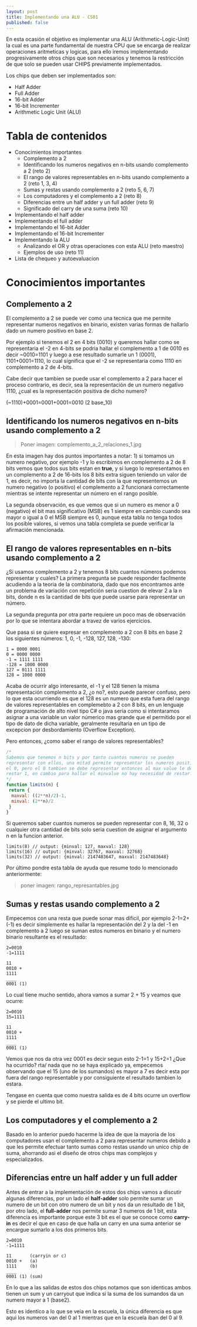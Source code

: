 ```yaml
---
layout: post
title: Implementando una ALU - CS01
published: false
---
```


En esta ocasión el objetivo es implementar una ALU (Arithmetic-Logic-Unit) la cual es una parte fundamental de nuestra CPU que se encarga de realizar operaciones aritmeticas y logicas, para ello iremos implementando progresivamente otros chips que son necesarios y tenemos la restricción de que solo se pueden usar CHIPS previamente implementados.

Los chips que deben ser implementados son:
- Half Adder
- Full Adder
- 16-bit Adder
- 16-bit Incrementer
- Arithmetic Logic Unit (ALU)

# Tabla de contenidos

- Conocimientos importantes
  * Complemento a 2
  * Identificando los numeros negativos en n-bits usando complemento a 2 (reto 2)
  * El rango de valores representables en n-bits usando complemento a 2 (reto 1, 3, 4)
  * Sumas y restas usando complemento a 2 (reto 5, 6, 7)
  * Los computadores y el complemento a 2 (reto 8)
  * Diferencias entre un half adder y un full adder (reto 9)
  * Significado del carry de una suma (reto 10)    
- Implementando el half adder
- Implementando el full adder
- Implementando el 16-bit Adder
- Implementando el 16-bit Incrementer
- Implementando la ALU
  * Analizando el OR y otras operaciones con esta ALU (reto maestro)
  * Ejemplos de uso (reto 11)
- Lista de chequeo y autoevaluacion

# Conocimientos importantes

## Complemento a 2
El complemento a 2 se puede ver como una tecnica que me permite representar numeros negativos en binario, existen varias formas de hallarlo dado un numero positivo en base 2.

Por ejemplo si tenemos el 2 en 4 bits (0010) y queremos hallar como se representaria el -2 en 4-bits se podria hallar el complemento a 1 de 0010 es decir ~0010=1101 y luego a ese resultado sumarle un 1 (0001), 1101+0001=1110, lo cual significa que el -2 se representaria como 1110 en complemento a 2 de 4-bits.

Cabe decir que tambien se puede usar el complemento a 2 para hacer el proceso contrario, es decir, sea la representación de un numero negativo 1110, ¿cual es la representación positiva de dicho numero?

(~1110)+0001=0001+0001=0010 (2 base_10)

## Identificando los numeros negativos en n-bits usando complemento a 2

> Poner imagen: complemento_a_2_relaciones_1.jpg

En esta imagen hay dos puntos importantes a notar: 1) si tomamos un numero negativo, por ejemplo -1 y lo escribimos en complemento a 2 de 8 bits vemos que todos sus bits estan en **true**, y si luego lo representamos en un complemento a 2 de 16-bits los 8 bits extra siguen teniendo un valor de 1, es decir, no importa la cantidad de bits con la que representemos un numero negativo (o positivo) el complemento a 2 funcionará correctamente mientras se intente representar un número en el rango posible.

La segunda observación, es que vemos que si un numero es menor a 0 (negativo) el bit mas significativo (MSB) es 1 siempre en cambio cuando sea mayor o igual a 0 el MSB siempre es 0, aunque esta tabla no tenga todos los posible valores, si vemos una tabla completa se puede verificar la afirmación mencionada.

## El rango de valores representables en n-bits usando complemento a 2
¿Si usamos complemento a 2 y tenemos 8 bits cuantos números podemos representar y cuales?
La primera pregunta se puede responder facílmente acudiendo a la teoria de la combinatoria, dado que nos encontramos ante un problema de variación con repetición seria cuestion de elevar 2 a la n bits, donde n es la cantidad de bits que puede usarse para representar un número.

La segunda pregunta por otra parte requiere un poco mas de observación por lo que se intentara abordar a travez de varios ejercicios.

Que pasa si se quiere expresar en complemento a 2 con 8 bits en base 2 los siguientes números: 1, 0, -1, -128, 127, 128, -130:
```
1 = 0000 0001
0 = 0000 0000
-1 = 1111 1111
-128 = 1000 0000
127 = 0111 1111
128 = 1000 0000
```
Acaba de ocurrir algo interesante, el -1 y el 128 tienen la misma representación complemento a 2, ¿o no?, esto puede parecer confuso, pero lo que esta ocurriendo es que el 128 es un numero que esta fuera del rango de valores representables en complemebto a 2 con 8 bits, en un lenguaje de programación de alto nivel tipo C# o java seria como si intentaramos asignar a una variable un valor númerico mas grande que el permitido por el tipo de dato de dicha variable, geralmente resultaria en un tipo de excepcion por desbordamiento (Overflow Exception).

Pero entonces, ¿como saber el rango de valores representables?
```javascript
/*
Sabemos que tenemos n bits y por tanto cuantos numeros se pueden
representar con ellos, una mitad permite representar los numeros positivos y
el 0, pero el 0 tambien se debe representar entonces al max value le debemos
restar 1, en cambio para hallar el minvalue no hay necesidad de restar.
*/
function limits(n) {
 return {
  maxval: ((2**n)/2)-1,
  minval: (2**n)/2
 }
}
```

Si queremos saber cuantos numeros se pueden representar con 8, 16, 32 o cualquier otra cantidad de bits solo seria cuestion de asignar el argumento n en la funcion anterior.
```
limits(8) // output: {minval: 127, maxval: 128}
limits(16) // output: {minval: 32767, maxval: 32768}
limits(32) // output: {minval: 2147483647, maxval: 2147483648}

```

Por último pondre esta tabla de ayuda que resume todo lo mencionado anteriormente:
> poner imagen: rango_represantables.jpg

## Sumas y restas usando complemento a 2
Empecemos con una resta que puede sonar mas dificil, por ejemplo 2-1=2+(-1) es decir simplemente es hallar la representación del 2 y la del -1 en complemento a 2 luego se suman estos numeros en binario y el numero binario resultante es el resultado:
```
2=0010
-1=1111

11
0010 +
1111
____
0001 (1)
```

Lo cual tiene mucho sentido, ahora vamos a sumar 2 + 15 y veamos que ocurre:
```
2=0010
15=1111

11
0010 +
1111
____
0001 (1)
```

Vemos que nos da otra vez 0001 es decir segun esto 2-1=1 y 15+2=1 ¿Que ha ocurrido? rta/ nada que no se haya explicado ya, empecemos observando que el 15 (uno de los sumandos) es mayor a 7 es decir esta por fuera del rango representable y por consiguiente el resultado tambien lo estara.

Tengase en cuenta que como nuestra salida es de 4 bits ocurre un overflow y se pierde el ultimo bit.

## Los computadores y el complemento a 2
Basado en lo anterior puedo hacerme la idea de que la mayoria de los computadores usan el complemento a 2 para representar numeros debido a que les permite efectuar tanto sumas como restas usando un unico chip de suma, ahorrando asi el diseño de otros chips mas complejos y especializados.

## Diferencias entre un half adder y un full adder
Antes de entrar a la implementación de estos dos chips vamos a discutir algunas diferencias, por un lado el **half-adder** solo permite sumar un numero de un bit con otro numero de un bit y nos da un resultado de 1 bit, por otro lado, el **full-adder** nos permite sumar 3 numeros de 1 bit, esta diferencia es importante porque este 3 bit es el que se conoce como **carry-in** es decir el que en caso de que halla un carry en una suma anterior se encargue sumarlo a los dos primeros bits.
```
2=0010
-1=1111

11       (carryin or c)
0010 +   (a)
1111     (b)
____
0001 (1) (sum)
```

En lo que a las salidas de estos dos chips notamos que son identicas ambos tienen un sum y un carryout que indica si la suma de los sumandos da un numero mayor a 1 (base2).

Esto es identíco a lo que se veia en la escuela, la única diferencia es que aqui los numeros van del 0 al 1 mientras que en la escuela iban del 0 al 9.
